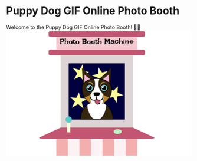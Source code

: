 # Puppy Dog GIF Online Photo Booth

Welcome to the Puppy Dog GIF Online Photo Booth! 🐶📸
![Puppy Dog GIF Online Photo Booth](https://github.com/YujiaWang6/Portfolio_first-version/blob/main/image/photoBooth.png)
